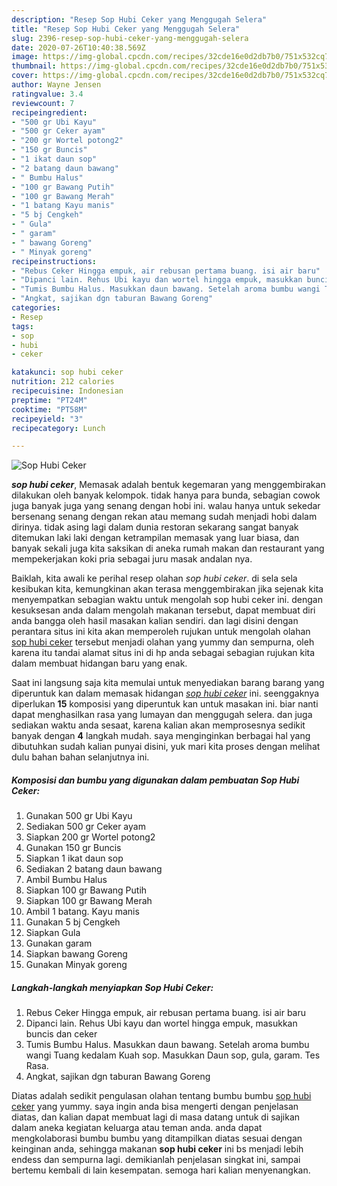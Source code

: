 ```yaml
---
description: "Resep Sop Hubi Ceker yang Menggugah Selera"
title: "Resep Sop Hubi Ceker yang Menggugah Selera"
slug: 2396-resep-sop-hubi-ceker-yang-menggugah-selera
date: 2020-07-26T10:40:38.569Z
image: https://img-global.cpcdn.com/recipes/32cde16e0d2db7b0/751x532cq70/sop-hubi-ceker-foto-resep-utama.jpg
thumbnail: https://img-global.cpcdn.com/recipes/32cde16e0d2db7b0/751x532cq70/sop-hubi-ceker-foto-resep-utama.jpg
cover: https://img-global.cpcdn.com/recipes/32cde16e0d2db7b0/751x532cq70/sop-hubi-ceker-foto-resep-utama.jpg
author: Wayne Jensen
ratingvalue: 3.4
reviewcount: 7
recipeingredient:
- "500 gr Ubi Kayu"
- "500 gr Ceker ayam"
- "200 gr Wortel potong2"
- "150 gr Buncis"
- "1 ikat daun sop"
- "2 batang daun bawang"
- " Bumbu Halus"
- "100 gr Bawang Putih"
- "100 gr Bawang Merah"
- "1 batang Kayu manis"
- "5 bj Cengkeh"
- " Gula"
- " garam"
- " bawang Goreng"
- " Minyak goreng"
recipeinstructions:
- "Rebus Ceker Hingga empuk, air rebusan pertama buang. isi air baru"
- "Dipanci lain. Rehus Ubi kayu dan wortel hingga empuk, masukkan buncis dan ceker"
- "Tumis Bumbu Halus. Masukkan daun bawang. Setelah aroma bumbu wangi Tuang kedalam Kuah sop. Masukkan Daun sop, gula, garam. Tes Rasa."
- "Angkat, sajikan dgn taburan Bawang Goreng"
categories:
- Resep
tags:
- sop
- hubi
- ceker

katakunci: sop hubi ceker 
nutrition: 212 calories
recipecuisine: Indonesian
preptime: "PT24M"
cooktime: "PT58M"
recipeyield: "3"
recipecategory: Lunch

---
```



![Sop Hubi Ceker](https://img-global.cpcdn.com/recipes/32cde16e0d2db7b0/751x532cq70/sop-hubi-ceker-foto-resep-utama.jpg)

<b><i>sop hubi ceker</i></b>, Memasak adalah bentuk kegemaran yang menggembirakan dilakukan oleh banyak kelompok. tidak hanya para bunda, sebagian cowok juga banyak juga yang senang dengan hobi ini. walau hanya untuk sekedar bersenang senang dengan rekan atau memang sudah menjadi hobi dalam dirinya. tidak asing lagi dalam dunia restoran sekarang sangat banyak ditemukan laki laki dengan ketrampilan memasak yang luar biasa, dan banyak sekali juga kita saksikan di aneka rumah makan dan restaurant yang mempekerjakan koki pria sebagai juru masak andalan nya.

Baiklah, kita awali ke perihal resep olahan <i>sop hubi ceker</i>. di sela sela kesibukan kita, kemungkinan akan terasa menggembirakan jika sejenak kita menyempatkan sebagian waktu untuk mengolah sop hubi ceker ini. dengan kesuksesan anda dalam mengolah makanan tersebut, dapat membuat diri anda bangga oleh hasil masakan kalian sendiri. dan lagi disini dengan perantara situs ini kita akan memperoleh rujukan untuk mengolah olahan <u>sop hubi ceker</u> tersebut menjadi olahan yang yummy dan sempurna, oleh karena itu tandai alamat situs ini di hp anda sebagai sebagian rujukan kita dalam membuat hidangan baru yang enak.




Saat ini langsung saja kita memulai untuk menyediakan barang barang yang diperuntuk kan dalam memasak hidangan <u><i>sop hubi ceker</i></u> ini. seenggaknya diperlukan <b>15</b> komposisi yang diperuntuk kan untuk masakan ini. biar nanti dapat menghasilkan rasa yang lumayan dan menggugah selera. dan juga sediakan waktu anda sesaat, karena kalian akan memprosesnya sedikit banyak dengan <b>4</b> langkah mudah. saya menginginkan berbagai hal yang dibutuhkan sudah kalian punyai disini, yuk mari kita proses dengan melihat dulu bahan bahan selanjutnya ini.

<!--inarticleads1-->

##### Komposisi dan bumbu yang digunakan dalam pembuatan Sop Hubi Ceker:

1. Gunakan 500 gr Ubi Kayu
1. Sediakan 500 gr Ceker ayam
1. Siapkan 200 gr Wortel potong2
1. Gunakan 150 gr Buncis
1. Siapkan 1 ikat daun sop
1. Sediakan 2 batang daun bawang
1. Ambil  Bumbu Halus
1. Siapkan 100 gr Bawang Putih
1. Siapkan 100 gr Bawang Merah
1. Ambil 1 batang. Kayu manis
1. Gunakan 5 bj Cengkeh
1. Siapkan  Gula
1. Gunakan  garam
1. Siapkan  bawang Goreng
1. Gunakan  Minyak goreng




<!--inarticleads2-->

##### Langkah-langkah menyiapkan Sop Hubi Ceker:

1. Rebus Ceker Hingga empuk, air rebusan pertama buang. isi air baru
1. Dipanci lain. Rehus Ubi kayu dan wortel hingga empuk, masukkan buncis dan ceker
1. Tumis Bumbu Halus. Masukkan daun bawang. Setelah aroma bumbu wangi Tuang kedalam Kuah sop. Masukkan Daun sop, gula, garam. Tes Rasa.
1. Angkat, sajikan dgn taburan Bawang Goreng




Diatas adalah sedikit pengulasan olahan tentang bumbu bumbu <u>sop hubi ceker</u> yang yummy. saya ingin anda bisa mengerti dengan penjelasan diatas, dan kalian dapat membuat lagi di masa datang untuk di sajikan dalam aneka kegiatan keluarga atau teman anda. anda dapat mengkolaborasi bumbu bumbu yang ditampilkan diatas sesuai dengan keinginan anda, sehingga makanan <b>sop hubi ceker</b> ini bs menjadi lebih endess dan sempurna lagi. demikianlah penjelasan singkat ini, sampai bertemu kembali di lain kesempatan. semoga hari kalian menyenangkan.
